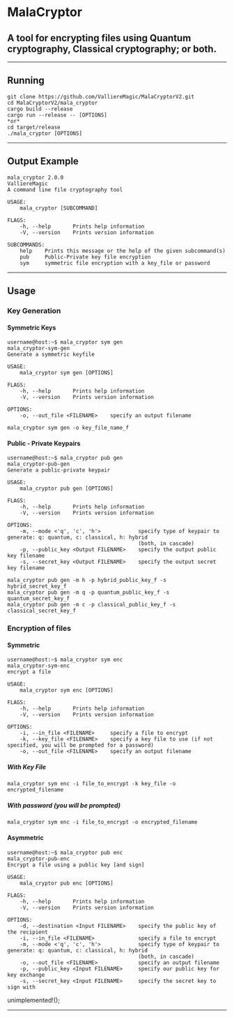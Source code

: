 # MalaCryptor
## A tool for encrypting files using Quantum cryptography, Classical cryptography; or both.
___
## Running
```
git clone https://github.com/ValliereMagic/MalaCryptorV2.git
cd MalaCryptorV2/mala_cryptor
cargo build --release
cargo run --release -- [OPTIONS]
*or*
cd target/release
./mala_cryptor [OPTIONS]
```
___
## Output Example
```
mala_cryptor 2.0.0
ValliereMagic
A command line file cryptography tool

USAGE:
    mala_cryptor [SUBCOMMAND]

FLAGS:
    -h, --help       Prints help information
    -V, --version    Prints version information

SUBCOMMANDS:
    help    Prints this message or the help of the given subcommand(s)
    pub     Public-Private key file encryption
    sym     symmetric file encryption with a key_file or password
```
___
## Usage
### Key Generation
#### Symmetric Keys
```
username@host:~$ mala_cryptor sym gen
mala_cryptor-sym-gen 
Generate a symmetric keyfile

USAGE:
    mala_cryptor sym gen [OPTIONS]

FLAGS:
    -h, --help       Prints help information
    -V, --version    Prints version information

OPTIONS:
    -o, --out_file <FILENAME>    specify an output filename
```

`mala_cryptor sym gen -o key_file_name_f`

#### Public - Private Keypairs
```
username@host:~$ mala_cryptor pub gen
mala_cryptor-pub-gen 
Generate a public-private keypair

USAGE:
    mala_cryptor pub gen [OPTIONS]

FLAGS:
    -h, --help       Prints help information
    -V, --version    Prints version information

OPTIONS:
    -m, --mode <'q', 'c', 'h'>            specify type of keypair to generate: q: quantum, c: classical, h: hybrid
                                          (both, in cascade)
    -p, --public_key <Output FILENAME>    specify the output public key filename
    -s, --secret_key <Output FILENAME>    specify the output secret key filename

```

`mala_cryptor pub gen -m h -p hybrid_public_key_f -s hybrid_secret_key_f`\
`mala_cryptor pub gen -m q -p quantum_public_key_f -s quantum_secret_key_f`\
`mala_cryptor pub gen -m c -p classical_public_key_f -s classical_secret_key_f`

### Encryption of files
#### Symmetric
```
username@host:~$ mala_cryptor sym enc
mala_cryptor-sym-enc 
encrypt a file

USAGE:
    mala_cryptor sym enc [OPTIONS]

FLAGS:
    -h, --help       Prints help information
    -V, --version    Prints version information

OPTIONS:
    -i, --in_file <FILENAME>     specify a file to encrypt
    -k, --key_file <FILENAME>    specify a key file to use (if not specified, you will be prompted for a password)
    -o, --out_file <FILENAME>    specify an output filename
```

##### With Key File
`mala_cryptor sym enc -i file_to_encrypt -k key_file -o encrypted_filename`
##### With password (you will be prompted)
`mala_cryptor sym enc -i file_to_encrypt -o encrypted_filename`

#### Asymmetric
```
username@host:~$ mala_cryptor pub enc
mala_cryptor-pub-enc 
Encrypt a file using a public key [and sign]

USAGE:
    mala_cryptor pub enc [OPTIONS]

FLAGS:
    -h, --help       Prints help information
    -V, --version    Prints version information

OPTIONS:
    -d, --destination <Input FILENAME>    specify the public key of the recipient
    -i, --in_file <FILENAME>              specify a file to encrypt
    -m, --mode <'q', 'c', 'h'>            specify type of keypair to generate: q: quantum, c: classical, h: hybrid
                                          (both, in cascade)
    -o, --out_file <FILENAME>             specify an output filename
    -p, --public_key <Input FILENAME>     specify our public key for key exchange
    -s, --secret_key <Input FILENAME>     specify the secret key to sign with
```

unimplemented!();

___